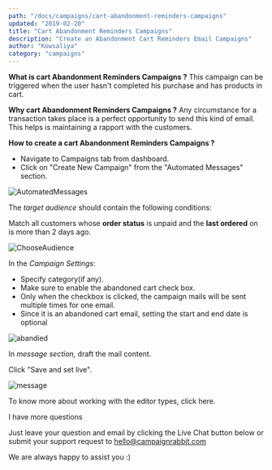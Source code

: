 ```yaml
---
path: "/docs/campaigns/cart-abandonment-reminders-campaigns"
updated: "2019-02-20"
title: "Cart Abandonment Reminders Campaigns"
description: "Create an Abandonment Cart Reminders Email Campaigns"
author: "Kowsaliya"
category: "campaigns"
---
```

**What is cart Abandonment Reminders Campaigns ?**
This campaign can be triggered when the user hasn't completed his purchase and has products in cart.

**Why cart Abandonment Reminders Campaigns ?**
Any circumstance for a transaction takes place is a perfect opportunity to send this kind of email. This helps is maintaining a rapport with the customers.

**How to create a cart Abandonment Reminders Campaigns ?**
* Navigate to Campaigns tab from dashboard.
* Click on "Create New Campaign" from the "Automated Messages" section.

![AutomatedMessages](https://raw.githubusercontent.com/shreegowtham27/site-1/dev_v2/src/images/docs/campaigns/automated-campaigns/AutomatedMessages.png)

The *target audience* should contain the following conditions:

Match all customers whose **order status** is unpaid and the **last ordered** on is more than 2 days ago.

![ChooseAudience](https://raw.githubusercontent.com/shreegowtham27/site-1/dev_v2/src/images/docs/campaigns/automated-campaigns/e867dfc40d14f1344e96974cff259b160cd29452cc7321f0cf18f8691894f32fWelcomeSeries.png)

In the *Campaign Settings*:
* Specify category(if any).
* Make sure to enable the abandoned cart check box.
* Only when the checkbox is clicked, the campaign mails will be sent multiple times for one email.
* Since it is an abandoned cart email, setting the start and end date is optional

![abandied](https://raw.githubusercontent.com/shreegowtham27/site-1/dev_v2/src/images/docs/campaigns/automated-campaigns/abandined.png)

In *message section,* draft the mail content.

Click "Save and set live".

![message](https://raw.githubusercontent.com/shreegowtham27/site-1/dev_v2/src/images/docs/campaigns/automated-campaigns/Abandoned_Message.png)

To know more about working with the editor types, click <link-text url="https://docs.campaignrabbit.com/campaigns/working-with-editor" target="_blank" rel="noopener">here.</link-text>


I have more questions

Just leave your question and email by clicking the Live Chat button below or submit your support request to <hello@campaignrabbit.com>

We are always happy to assist you :)
